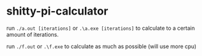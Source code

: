 # shitty-pi-calculator

run
`./a.out [iterations]` or `.\a.exe [iterations]`
to calculate to a certain amount of iterations.

run
`./f.out` or `.\f.exe`
to calculate as much as possible (will use more cpu)
